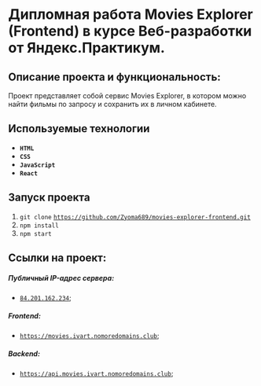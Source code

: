 # Дипломная работа Movies Explorer (Frontend) в курсе Веб-разработки от Яндекс.Практикум.

## Описание проекта и функциональность:

Проект представляет собой сервис Movies Explorer, в котором можно найти фильмы по запросу и сохранить их в личном кабинете.

## Используемые технологии

* __`HTML`__
* __`CSS`__
* __`JavaScript`__
* __`React`__

## Запуск проекта

1. `git clone` [`https://github.com/Zyoma689/movies-explorer-frontend.git`](https://github.com/Zyoma689/movies-explorer-frontend.git)
2. `npm install`
3. `npm start`

## Ссылки на проект:
##### Публичный IP-адрес сервера:
* [`84.201.162.234`](http://84.201.162.234);
##### Frontend:
* [`https://movies.ivart.nomoredomains.club`](https://movies.ivart.nomoredomains.club);
##### Backend:
* [`https://api.movies.ivart.nomoredomains.club`](https://api.movies.ivart.nomoredomains.club);

